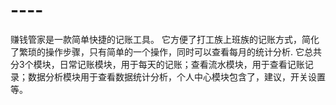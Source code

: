 # ----
赚钱管家是一款简单快捷的记账工具。
它方便了打工族上班族的记账方式，简化了繁琐的操作步骤，只有简单的一个操作，同时可以查看每月的统计分析.
它总共分3个模块，日常记账模块，用于每天的记账；查看流水模块，用于查看记账记录；数据分析模块用于查看数据统计分析，个人中心模块包含了，建议，开关设置等。
